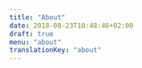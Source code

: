 ```yaml
---
title: "About"
date: 2018-08-23T10:48:46+02:00
draft: true
menu: "about"
translationKey: "about"
---
```



